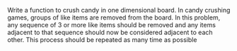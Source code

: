 Write a function to crush candy in one dimensional board. In candy crushing games, groups of like items are removed from the board. In this problem, any sequence of 3 or more like items should be removed and any items adjacent to that sequence should now be considered adjacent to each other. This process should be repeated as many time as possible